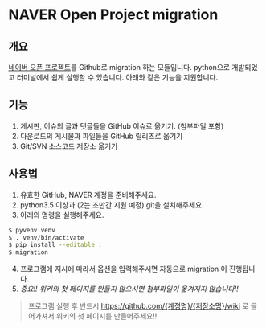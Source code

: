 # NAVER Open Project migration
## 개요
[네이버 오픈 프로젝트](http://dev.naver.com/projects)를 Github로 migration 하는 모듈입니다. python으로 개발되었고 터미널에서 쉽게 실행할 수 있습니다. 아래와 같은 기능을 지원합니다.

## 기능
1. 게시판, 이슈의 글과 댓글들을 GitHub 이슈로 옮기기. (첨부파일 포함)
2. 다운로드의 게시물과 파일들을 GitHub 릴리즈로 옮기기
3. Git/SVN 소스코드 저장소 옮기기

## 사용법
1. 유효한 GitHub, NAVER 계정을 준비해주세요.
2. python3.5 이상과 (2는 조만간 지원 예정) git을 설치해주세요.
3. 아래의 명령을 실행해주세요.
  ```sh
  $ pyvenv venv
  $ . venv/bin/activate
  $ pip install --editable .
  $ migration
  ```
4. 프로그램에 지시에 따라서 옵션을 입력해주시면 자동으로 migration 이 진행됩니다.
5. *중요!! 위키의 첫 페이지를 만들지 않으시면 첨부파일이 옮겨지지 않습니다!!*
> 프로그램 실행 후 반드시 https://github.com/{계졍명}/{저장소명}/wiki 로 들어가셔서 위키의 첫 페이지를 만들어주세요!!

